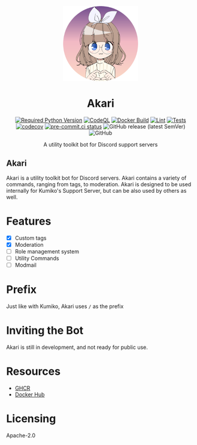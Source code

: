 <div align=center>

<img src="./Assets/akari-v2.1-heart.png" alt="Akari" width=200 height=200/>

# Akari

[![Required Python Version](https://img.shields.io/badge/Python-3.8%20|%203.9%20|%203.10%20|%203.11-blue?logo=python&logoColor=white)](https://github.com/No767/Akari/blob/dev/pyproject.toml) [![CodeQL](https://github.com/No767/Akari/actions/workflows/codeql.yml/badge.svg)](https://github.com/No767/Akari/actions/workflows/codeql.yml) [![Docker Build](https://github.com/No767/Akari/actions/workflows/docker-build.yml/badge.svg)](https://github.com/No767/Akari/actions/workflows/docker-build.yml) [![Lint](https://github.com/No767/Akari/actions/workflows/lint.yml/badge.svg)](https://github.com/No767/Akari/actions/workflows/lint.yml) [![Tests](https://github.com/No767/Akari/actions/workflows/tests.yml/badge.svg)](https://github.com/No767/Akari/actions/workflows/tests.yml) [![codecov](https://codecov.io/gh/No767/Akari/branch/dev/graph/badge.svg?token=n6wqqdNDLr)](https://codecov.io/gh/No767/Akari) [![pre-commit.ci status](https://results.pre-commit.ci/badge/github/No767/Akari/dev.svg)](https://results.pre-commit.ci/latest/github/No767/Akari/dev) ![GitHub release (latest SemVer)](https://img.shields.io/github/v/release/No767/Akari?label=Release&logo=github&sort=semver) ![GitHub](https://img.shields.io/github/license/No767/Akari?label=License&logo=github)

A utility toolkit bot for Discord support servers

<div align=left>

## Akari

Akari is a utility toolkit bot for Discord servers. Akari contains a variety of commands, ranging from tags, to moderation. Akari is designed to be used internally for Kumiko's Support Server, but can be also used by others as well.


# Features

- [x] Custom tags
- [x] Moderation
- [ ] Role management system
- [ ] Utility Commands
- [ ] Modmail

# Prefix

Just like with Kumiko, Akari uses `/` as the prefix

# Inviting the Bot

Akari is still in development, and not ready for public use.

# Resources

- [GHCR](https://github.com/No767/Akari/pkgs/container/akari)
- [Docker Hub](https://hub.docker.com/r/no767/akari)

# Licensing

Apache-2.0
